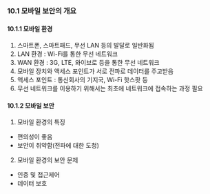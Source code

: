 ### 10.1 모바일 보안의 개요

#### 10.1.1 모바일 환경

1. 스마트폰, 스마트패드, 무선 LAN 등의 발달로 일반화됨
2. LAN 환경 : Wi\-Fi를 통한 무선 네트워크
3. WAN 환경 : 3G, LTE, 와이브로 등을 통한 무선 네트워크
4. 모바일 장치와 액세스 포인트가 서로 전파로 데이터를 주고받음
5. 액세스 포인트 : 통신회사의 기지국, Wi\-Fi 핫스팟 등
6. 무선 네트워크를 이용하기 위해서는 최초에 네트워크에 접속하는 과정 필요

#### 10.1.2 모바일 보안

1. 모바일 환경의 특징

- 편의성이 좋음
- 보안이 취약함(전파에 대한 도청)

2. 모바일 환경의 보안 문제

- 인증 및 접근제어
- 데이터 보호
